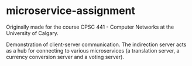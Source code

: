 # microservice-assignment

Originally made for the course CPSC 441 - Computer Networks at the University of Calgary.

Demonstration of client-server communication. The indirection server acts as a hub for connecting to various microservices (a translation server, a currency conversion server and a voting server).
